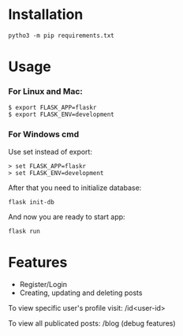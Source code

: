 # Installation

```
pytho3 -m pip requirements.txt
```

# Usage
### For Linux and Mac:

```
$ export FLASK_APP=flaskr
$ export FLASK_ENV=development
```

### For Windows cmd
Use set instead of export:

```
> set FLASK_APP=flaskr
> set FLASK_ENV=development
```

After that you need to initialize database:
```
flask init-db
```

And now you are ready to start app:
```
flask run
```

# Features

+ Register/Login
+ Creating, updating and deleting posts

To view specific user's profile visit: /id\<user-id\>

To view all publicated posts: /blog (debug features)
